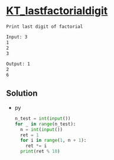 # [KT_lastfactorialdigit](https://open.kattis.com/problems/lastfactorialdigit)

```en
Print last digit of factorial
```

```txt
Input: 3
1
2
3

Output: 1
2
6
```

## Solution

* py

  ```py
  n_test = int(input())
  for _ in range(n_test):
    n = int(input())
    ret = 1
    for i in range(1, n + 1):
      ret *= i
    print(ret % 10)
  ```
